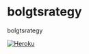 # bolgtsrategy
bolgtsrategy

[![Heroku](http://heroku-badge.herokuapp.com/?app=strategize&style=flat)](https://strategize.herokuapp.com)
<!-- [![travisbuild](https://img.shields.io/travis/minicast/bolformeditorui.svg?style=flat-square)](https://travis-ci.org/minicast/bolformeditorui)
-->
